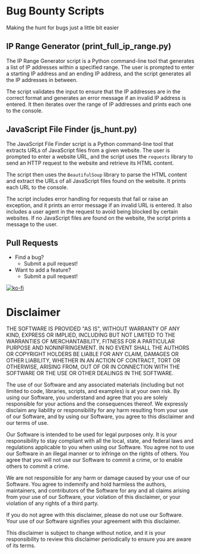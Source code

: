 # Bug Bounty Scripts
Making the hunt for bugs just a little bit easier


IP Range Generator (print_full_ip_range.py)
--------------------------------
The IP Range Generator script is a Python command-line tool that generates a list of IP addresses within a specified range. The user is prompted to enter a starting IP address and an ending IP address, and the script generates all the IP addresses in between.

The script validates the input to ensure that the IP addresses are in the correct format and generates an error message if an invalid IP address is entered. It then iterates over the range of IP addresses and prints each one to the console.


JavaScript File Finder (js_hunt.py)
--------------------------------
The JavaScript File Finder script is a Python command-line tool that extracts URLs of JavaScript files from a given website. The user is prompted to enter a website URL, and the script uses the `requests` library to send an HTTP request to the website and retrieve its HTML content.

The script then uses the `BeautifulSoup` library to parse the HTML content and extract the URLs of all JavaScript files found on the website. It prints each URL to the console.

The script includes error handling for requests that fail or raise an exception, and it prints an error message if an invalid URL is entered. It also includes a user agent in the request to avoid being blocked by certain websites. If no JavaScript files are found on the website, the script prints a message to the user.

Pull Requests
--------------------------------
- Find a bug?
  - Submit a pull request! 
- Want to add a feature?
  - Submit a pull request!

[![ko-fi](https://ko-fi.com/img/githubbutton_sm.svg)](https://ko-fi.com/S6S1MHNPY) 

# Disclaimer

THE SOFTWARE IS PROVIDED "AS IS", WITHOUT WARRANTY OF ANY KIND, EXPRESS OR IMPLIED, INCLUDING BUT NOT LIMITED TO THE WARRANTIES OF MERCHANTABILITY, FITNESS FOR A PARTICULAR PURPOSE AND NONINFRINGEMENT. IN NO EVENT SHALL THE AUTHORS OR COPYRIGHT HOLDERS BE LIABLE FOR ANY CLAIM, DAMAGES OR OTHER LIABILITY, WHETHER IN AN ACTION OF CONTRACT, TORT OR OTHERWISE, ARISING FROM, OUT OF OR IN CONNECTION WITH THE SOFTWARE OR THE USE OR OTHER DEALINGS IN THE SOFTWARE.

The use of our Software and any associated materials (including but not limited to code, libraries, scripts, and examples) is at your own risk. By using our Software, you understand and agree that you are solely responsible for your actions and the consequences thereof. We expressly disclaim any liability or responsibility for any harm resulting from your use of our Software, and by using our Software, you agree to this disclaimer and our terms of use.

Our Software is intended to be used for legal purposes only. It is your responsibility to stay compliant with all the local, state, and federal laws and regulations applicable to you when using our Software. You agree not to use our Software in an illegal manner or to infringe on the rights of others. You agree that you will not use our Software to commit a crime, or to enable others to commit a crime.

We are not responsible for any harm or damage caused by your use of our Software. You agree to indemnify and hold harmless the authors, maintainers, and contributors of the Software for any and all claims arising from your use of our Software, your violation of this disclaimer, or your violation of any rights of a third party.

If you do not agree with this disclaimer, please do not use our Software. Your use of our Software signifies your agreement with this disclaimer.

This disclaimer is subject to change without notice, and it is your responsibility to review this disclaimer periodically to ensure you are aware of its terms.
